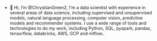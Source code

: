 - 👋 Hi, I’m @ChrystianGreen2, I'm a data scientist with experience in several areas of data science, including supervised and unsupervised models, natural language processing, computer vision, predictive models and recommender systems. I use a wide range of tools and technologies to do my work, including Python, SQL, pyspark, pandas, tensorflow, databricks, AWS, GCP and mlflow..

<!---
ChrystianGreen2/ChrystianGreen2 is a ✨ special ✨ repository because its `README.md` (this file) appears on your GitHub profile.
You can click the Preview link to take a look at your changes.
--->
